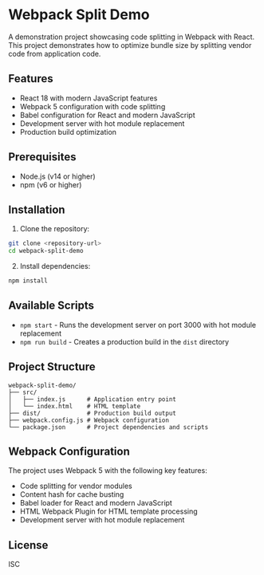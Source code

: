 # Webpack Split Demo

A demonstration project showcasing code splitting in Webpack with React. This project demonstrates how to optimize bundle size by splitting vendor code from application code.

## Features

- React 18 with modern JavaScript features
- Webpack 5 configuration with code splitting
- Babel configuration for React and modern JavaScript
- Development server with hot module replacement
- Production build optimization

## Prerequisites

- Node.js (v14 or higher)
- npm (v6 or higher)

## Installation

1. Clone the repository:
```bash
git clone <repository-url>
cd webpack-split-demo
```

2. Install dependencies:
```bash
npm install
```

## Available Scripts

- `npm start` - Runs the development server on port 3000 with hot module replacement
- `npm run build` - Creates a production build in the `dist` directory

## Project Structure

```
webpack-split-demo/
├── src/
│   ├── index.js      # Application entry point
│   └── index.html    # HTML template
├── dist/             # Production build output
├── webpack.config.js # Webpack configuration
└── package.json      # Project dependencies and scripts
```

## Webpack Configuration

The project uses Webpack 5 with the following key features:

- Code splitting for vendor modules
- Content hash for cache busting
- Babel loader for React and modern JavaScript
- HTML Webpack Plugin for HTML template processing
- Development server with hot module replacement

## License

ISC 